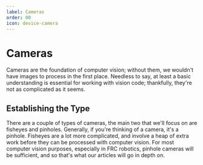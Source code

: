 ```yaml
---
label: Cameras
order: 00
icon: device-camera
---
```

# Cameras

Cameras are the foundation of computer vision; without them, we wouldn't have 
images to process in the first place. Needless to say, at least a basic 
understanding is essential for working with vision code; thankfully, they're 
not as complicated as it seems. 

## Establishing the Type
There are a couple of types of cameras, the main two that we'll focus on are
fisheyes and pinholes. Generally, if you're thinking of a camera, it's a pinhole.
Fisheyes are a lot more complicated, and involve a heap of extra work before
they can be processed with computer vision. For most computer vision purposes,
especially in FRC robotics, pinhole cameras will be sufficient, and so that's 
what our articles will go in depth on.
